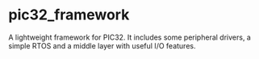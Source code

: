 # pic32_framework
A lightweight framework for PIC32. It includes some peripheral drivers, a simple RTOS and a middle layer with useful I/O features.
